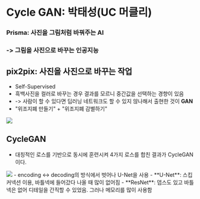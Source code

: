 # Cycle GAN: 박태성(UC 머클리)

### Prisma: 사진을 그림처럼 바꿔주는 AI
### -> 그림을 사진으로 바꾸는 인공지능

## pix2pix: 사진을 사진으로 바꾸는 작업
- Self-Supervised
- 흑백사진을 컬러로 바꾸는 경우 결과를 모르니 중간값을 선택하는 경향이 있음
- -> 사람이 할 수 있다면 딥러닝 네트워크도 할 수 있지 않나해서 출현한 것이 **GAN**
- "위조지폐 만들기" + "위조지폐 감별하기"
<img src="https://user-images.githubusercontent.com/68985625/143727933-efc94c01-c28f-4235-8871-cdbf279884d9.png">

## CycleGAN
- 대칭적인 로스를 기반으로 동시에 훈련시켜 4가지 로스를 합친 결과가 CycleGAN이다.
<img src="https://user-images.githubusercontent.com/68985625/143728114-d250bf43-91e7-4360-a5d7-45e87f3e9652.png">
- encoding <-> decoding의 방식에서 벗어나 U-Net을 사용
- **U-Net**: 스킵 커넥션 이용, 바틀넥에 들어갔다 나올 때 많이 없어짐
- **ResNet**: 뎁스도 있고 바틀넥은 없어 디테일을 간직할 수 있었음. 그러나 메모리를 많이 사용함
